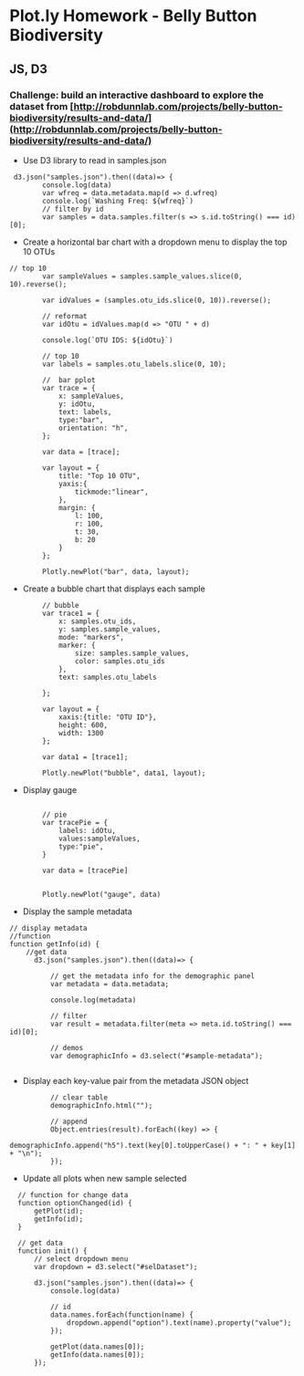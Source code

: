 # Plot.ly Homework - Belly Button Biodiversity
## JS, D3
### Challenge: build an interactive dashboard to explore the dataset from [http://robdunnlab.com/projects/belly-button-biodiversity/results-and-data/](http://robdunnlab.com/projects/belly-button-biodiversity/results-and-data/)

* Use D3 library to read in samples.json
```
 d3.json("samples.json").then((data)=> {
        console.log(data)
        var wfreq = data.metadata.map(d => d.wfreq)
        console.log(`Washing Freq: ${wfreq}`)
        // filter by id
        var samples = data.samples.filter(s => s.id.toString() === id)[0];
  ```
  

* Create a horizontal bar chart with a dropdown menu to display the top 10 OTUs
```
// top 10
        var sampleValues = samples.sample_values.slice(0, 10).reverse();

        var idValues = (samples.otu_ids.slice(0, 10)).reverse();
        
        // reformat
        var idOtu = idValues.map(d => "OTU " + d)

        console.log(`OTU IDS: ${idOtu}`)

        // top 10
        var labels = samples.otu_labels.slice(0, 10);
        
        //  bar pplot
        var trace = {
            x: sampleValues,
            y: idOtu,
            text: labels,
            type:"bar",
            orientation: "h",
        };

        var data = [trace];

        var layout = {
            title: "Top 10 OTU",
            yaxis:{
                tickmode:"linear",
            },
            margin: {
                l: 100,
                r: 100,
                t: 30,
                b: 20
            }
        };

        Plotly.newPlot("bar", data, layout);
   ```

* Create a bubble chart that displays each sample
```
        // bubble
        var trace1 = {
            x: samples.otu_ids,
            y: samples.sample_values,
            mode: "markers",
            marker: {
                size: samples.sample_values,
                color: samples.otu_ids
            },
            text: samples.otu_labels

        };

        var layout = {
            xaxis:{title: "OTU ID"},
            height: 600,
            width: 1300
        };

        var data1 = [trace1];

        Plotly.newPlot("bubble", data1, layout); 
```
* Display gauge
```

        // pie
        var tracePie = {
            labels: idOtu,
            values:sampleValues,
            type:"pie",
        }

        var data = [tracePie]
        
        
        Plotly.newPlot("gauge", data)
```
* Display the sample metadata
```
// display metadata
//function
function getInfo(id) {
    //get data
      d3.json("samples.json").then((data)=> {
          
          // get the metadata info for the demographic panel
          var metadata = data.metadata;
  
          console.log(metadata)
  
          // filter
          var result = metadata.filter(meta => meta.id.toString() === id)[0];
  
          // demos
          var demographicInfo = d3.select("#sample-metadata");
          

```

* Display each key-value pair from the metadata JSON object
```
          // clear table
          demographicInfo.html("");
  
          // append
          Object.entries(result).forEach((key) => {   
                  demographicInfo.append("h5").text(key[0].toUpperCase() + ": " + key[1] + "\n");    
          });
```

* Update all plots when new sample selected
```
  // function for change data
  function optionChanged(id) {
      getPlot(id);
      getInfo(id);
  }
  
  // get data
  function init() {
      // select dropdown menu 
      var dropdown = d3.select("#selDataset");
   
      d3.json("samples.json").then((data)=> {
          console.log(data)
  
          // id
          data.names.forEach(function(name) {
              dropdown.append("option").text(name).property("value");
          });
  
          getPlot(data.names[0]);
          getInfo(data.names[0]);
      });
```
